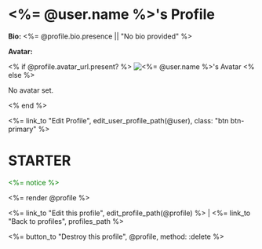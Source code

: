<h1><%= @user.name %>'s Profile</h1>
<p><strong>Bio:</strong> <%= @profile.bio.presence || "No bio provided" %></p>
<p><strong>Avatar:</strong></p>
<% if @profile.avatar_url.present? %>
  <img src="<%= @profile.avatar_url %>" alt="<%= @user.name %>'s Avatar">
<% else %>
  <p>No avatar set.</p>
<% end %>

<%= link_to "Edit Profile", edit_user_profile_path(@user), class: "btn btn-primary" %>


<h1>STARTER</h1>
<p style="color: green"><%= notice %></p>

<%= render @profile %>

<div>
  <%= link_to "Edit this profile", edit_profile_path(@profile) %> |
  <%= link_to "Back to profiles", profiles_path %>

  <%= button_to "Destroy this profile", @profile, method: :delete %>
</div>


